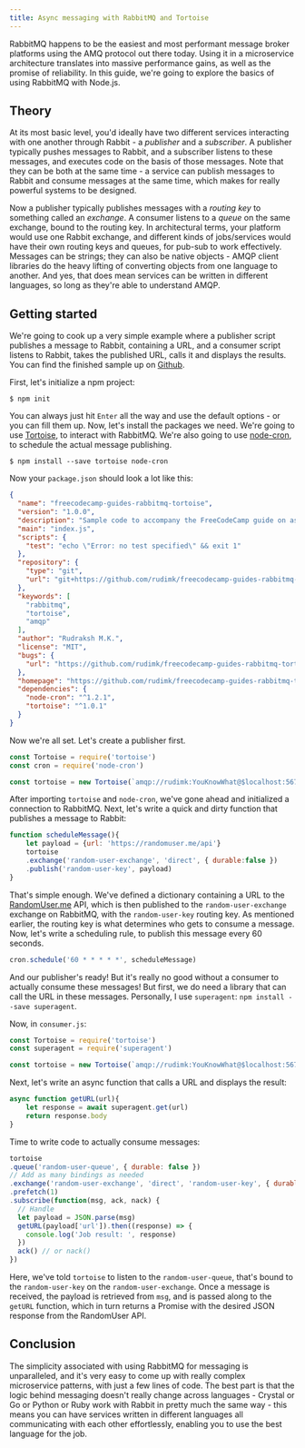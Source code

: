 ```yaml
---
title: Async messaging with RabbitMQ and Tortoise
---
```


RabbitMQ happens to be the easiest and most performant message broker platforms using the AMQ protocol out there today. Using it in a microservice architecture translates into massive performance gains, as well as the promise of reliability. In this guide, we're going to explore the basics of using RabbitMQ with Node.js.

## Theory

At its most basic level, you'd ideally have two different services interacting with one another through Rabbit - a _publisher_ and a _subscriber_. A publisher typically pushes messages to Rabbit, and a subscriber listens to these messages, and executes code on the basis of those messages. Note that they can be both at the same time - a service can publish messages to Rabbit and consume messages at the same time, which makes for really powerful systems to be designed.

Now a publisher typically publishes messages with a _routing key_ to something called an _exchange_. A consumer listens to a _queue_ on the same exchange, bound to the routing key. In architectural terms, your platform would use one Rabbit exchange, and different kinds of jobs/services would have their own routing keys and queues, for pub-sub to work effectively. Messages can be strings; they can also be native objects - AMQP client libraries do the heavy lifting of converting objects from one language to another. And yes, that does mean services can be written in different languages, so long as they're able to understand AMQP.

## Getting started

We're going to cook up a very simple example where a publisher script publishes a message to Rabbit, containing a URL, and a consumer script listens to Rabbit, takes the published URL, calls it and displays the results. You can find the finished sample up on [Github](https://github.com/rudimk/freecodecamp-guides-rabbitmq-tortoise).

First, let's initialize a npm project:

`$ npm init`

You can always just hit `Enter` all the way and use the default options - or you can fill them up. Now, let's install the packages we need. We're going to use [Tortoise](https://www.npmjs.com/package/tortoise), to interact with RabbitMQ. We're also going to use [node-cron](https://www.npmjs.com/package/node-cron), to schedule the actual message publishing.

`$ npm install --save tortoise node-cron`

Now your `package.json` should look a lot like this:

```json
{
  "name": "freecodecamp-guides-rabbitmq-tortoise",
  "version": "1.0.0",
  "description": "Sample code to accompany the FreeCodeCamp guide on async messaging with RabbitMQ and Tortoise.",
  "main": "index.js",
  "scripts": {
    "test": "echo \"Error: no test specified\" && exit 1"
  },
  "repository": {
    "type": "git",
    "url": "git+https://github.com/rudimk/freecodecamp-guides-rabbitmq-tortoise.git"
  },
  "keywords": [
    "rabbitmq",
    "tortoise",
    "amqp"
  ],
  "author": "Rudraksh M.K.",
  "license": "MIT",
  "bugs": {
    "url": "https://github.com/rudimk/freecodecamp-guides-rabbitmq-tortoise/issues"
  },
  "homepage": "https://github.com/rudimk/freecodecamp-guides-rabbitmq-tortoise#readme",
  "dependencies": {
    "node-cron": "^1.2.1",
    "tortoise": "^1.0.1"
  }
}
```

Now we're all set. Let's create a publisher first.

```javascript
const Tortoise = require('tortoise')
const cron = require('node-cron')

const tortoise = new Tortoise(`amqp://rudimk:YouKnowWhat@$localhost:5672`)

```

After importing `tortoise` and `node-cron`, we've gone ahead and initialized a connection to RabbitMQ. Next, let's write a quick and dirty function that publishes a message to Rabbit:

```javascript
function scheduleMessage(){
    let payload = {url: 'https://randomuser.me/api'}
    tortoise
    .exchange('random-user-exchange', 'direct', { durable:false })
    .publish('random-user-key', payload)
}
```

That's simple enough. We've defined a dictionary containing a URL to the [RandomUser.me](https://randomuser.me/) API, which is then published to the `random-user-exchange` exchange on RabbitMQ, with the `random-user-key` routing key. As mentioned earlier, the routing key is what determines who gets to consume a message. Now, let's write a scheduling rule, to publish this message every 60 seconds.

```javascript
cron.schedule('60 * * * * *', scheduleMessage)
```

And our publisher's ready! But it's really no good without a consumer to actually consume these messages! But first, we do need a library that can call the URL in these messages. Personally, I use `superagent`: `npm install --save superagent`.

Now, in `consumer.js`:

```javascript
const Tortoise = require('tortoise')
const superagent = require('superagent')

const tortoise = new Tortoise(`amqp://rudimk:YouKnowWhat@$localhost:5672`)

```

Next, let's write an async function that calls a URL and displays the result:

```javascript
async function getURL(url){
	let response = await superagent.get(url)
	return response.body
}
```

Time to write code to actually consume messages:

```javascript
tortoise
.queue('random-user-queue', { durable: false })
// Add as many bindings as needed
.exchange('random-user-exchange', 'direct', 'random-user-key', { durable: false })
.prefetch(1)
.subscribe(function(msg, ack, nack) {
  // Handle
  let payload = JSON.parse(msg)
  getURL(payload['url']).then((response) => {
    console.log('Job result: ', response)
  })
  ack() // or nack()
})
```

Here, we've told `tortoise` to listen to the `random-user-queue`, that's bound to the `random-user-key` on the `random-user-exchange`. Once a message is received, the payload is retrieved from `msg`, and is passed along to the `getURL` function, which in turn returns a Promise with the desired JSON response from the RandomUser API.

## Conclusion

The simplicity associated with using RabbitMQ for messaging is unparalleled, and it's very easy to come up with really complex microservice patterns, with just a few lines of code. The best part is that the logic behind messaging doesn't really change across languages - Crystal or Go or Python or Ruby work with Rabbit in pretty much the same way - this means you can have services written in different languages all communicating with each other effortlessly, enabling you to use the best language for the job.
